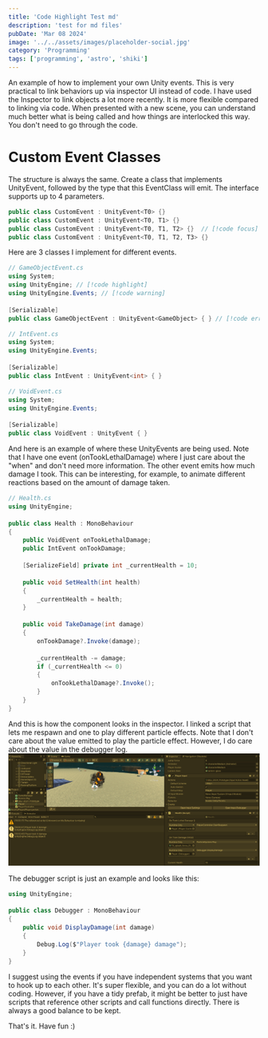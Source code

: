 ```yaml
---
title: 'Code Highlight Test md'
description: 'test for md files'
pubDate: 'Mar 08 2024'
image: '../../assets/images/placeholder-social.jpg'
category: 'Programming'
tags: ['programming', 'astro', 'shiki']
---
```


An example of how to implement your own Unity events. This is very practical to link behaviors up via inspector UI instead of code. I have used the Inspector to link objects a lot more recently. It is more flexible compared to linking via code. When presented with a new scene, you can understand much better what is being called and how things are interlocked this way. You don't need to go through the code.


# Custom Event Classes

The structure is always the same. Create a class that implements UnityEvent, followed by the type that this EventClass will emit.
The interface supports up to 4 parameters.
```csharp
public class CustomEvent : UnityEvent<T0> {}
public class CustomEvent : UnityEvent<T0, T1> {}
public class CustomEvent : UnityEvent<T0, T1, T2> {}  // [!code focus]
public class CustomEvent : UnityEvent<T0, T1, T2, T3> {}
``` 

Here are 3 classes I implement for different events. 

```csharp
// GameObjectEvent.cs
using System;
using UnityEngine; // [!code highlight]
using UnityEngine.Events; // [!code warning]

[Serializable]
public class GameObjectEvent : UnityEvent<GameObject> { } // [!code error]
```

```csharp
// IntEvent.cs
using System;
using UnityEngine.Events;

[Serializable]
public class IntEvent : UnityEvent<int> { }
```

```csharp
// VoidEvent.cs
using System;
using UnityEngine.Events;

[Serializable]
public class VoidEvent : UnityEvent { }

```

And here is an example of where these UnityEvents are being used. Note that I have one event (onTookLethalDamage) where I just care about the "when" and don't need more information. The other event emits how much damage I took. This can be interesting, for example, to animate different reactions based on the amount of damage taken.

```csharp
// Health.cs
using UnityEngine;

public class Health : MonoBehaviour
{
    public VoidEvent onTookLethalDamage;
    public IntEvent onTookDamage;

    [SerializeField] private int _currentHealth = 10;

    public void SetHealth(int health)
    {
        _currentHealth = health;
    }

    public void TakeDamage(int damage)
    {
        onTookDamage?.Invoke(damage);

        _currentHealth -= damage;
        if (_currentHealth <= 0)
        {
            onTookLethalDamage?.Invoke();
        }
    }
}
```

And this is how the component looks in the inspector. I linked a script that lets me respawn and one to play different particle effects. Note that I don't care about the value emitted to play the particle effect. However, I do care about the value in the debugger log. 
![unity event usage Inspector screenshot](../../assets/images/unity-event-in-action.png)

The debugger script is just an example and looks like this:
```csharp
using UnityEngine;

public class Debugger : MonoBehaviour
{
    public void DisplayDamage(int damage)
    {
        Debug.Log($"Player took {damage} damage");
    }
}
```

I suggest using the events if you have independent systems that you want to hook up to each other. It's super flexible, and you can do a lot without coding. However, if you have a tidy prefab, it might be better to just have scripts that reference other scripts and call functions directly. There is always a good balance to be kept.

That's it. Have fun :)
